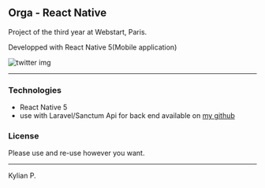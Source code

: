 ## Orga - React Native
Project of the third year at Webstart, Paris.

Developped with React Native 5(Mobile application)

![twitter img](http://img.kp-dev.fr/visu-orga.png) 

---

### Technologies

- React Native 5
- use with Laravel/Sanctum Api for back end available on <a href="https://github.com/Kylian94/orga-api" alt="api">my github</a>

### License

Please use and re-use however you want.

---

Kylian P.
